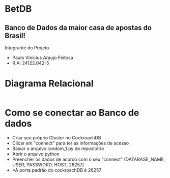 # BetDB
## Banco de Dados da maior casa de apostas do Brasil!
Integrante do Projeto
  - Paulo Vinicius Araujo Feitosa
  - R.A: 24122.042-5
# Diagrama Relacional
![]()


# Como se conectar ao Banco de dados 
  - Criar seu próprio Cluster no CockroachDB
  - Clicar em "connect" para ter as informações de acesso
  - Baixar o arquivo random_1.py do repositório
  - Abrir o arquivo python 
  - Preencher os dados de acordo com o seu "connect" (DATABASE_NAME, USER, PASSWORD, HOST, 26257)
  - *A porta padrão do cockroachDB é 26257
